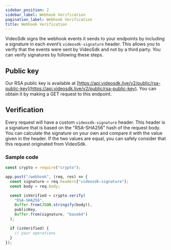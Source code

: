 ```yaml
---
sidebar_position: 2
sidebar_label: Webhook Verification
pagination_label: Webhook Verification
title: Webhook Verification
---
```


VideoSdk signs the webhook events it sends to your endpoints by including a signature in each event’s `videosdk-signature` header. This allows you to verify that the events were sent by VideoSdk and not by a third party. You can verify signatures by following these steps.

## Public key

Our RSA public key is available at [https://api.videosdk.live/v2/public/rsa-public-key](https://api.videosdk.live/v2/public/rsa-public-key). You can obtain it by making a GET request to this endpoint.

## Verification

Every request will have a custom `videosdk-signature` header. This header is a signature that is based on the "RSA-SHA256" hash of the request body. You can calculate the signature on your own and compare it with the value given in the header. If the two values are equal, you can safely consider that this request originated from VideoSdk.

### Sample code

```js
const crypto = require("crypto");

app.post("/webhook", (req, res) => {
  const signature = req.headers["videosdk-signature"];
  const body = req.body;

  const isVerified = crypto.verify(
    "RSA-SHA256",
    Buffer.from(JSON.stringify(body)),
    publicKey,
    Buffer.from(signature, "base64")
  );

  if (isVerified) {
    // your operations
  }
});
```
